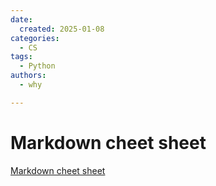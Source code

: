 ```yaml
---
date:
  created: 2025-01-08
categories:
  - CS
tags:
  - Python
authors:
  - why

---
```


# Markdown cheet sheet
[Markdown cheet sheet](https://www.markdownguide.org/cheat-sheet/)